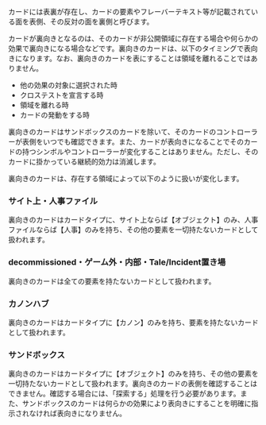 カードには表裏が存在し、カードの要素やフレーバーテキスト等が記載されている面を表側、その反対の面を裏側と呼びます。

カードが裏向きとなるのは、そのカードが非公開領域に存在する場合や何らかの効果で裏向きになる場合などです。裏向きのカードは、以下のタイミングで表向きになります。なお、裏向きのカードを表にすることは領域を離れることではありません。

* 他の効果の対象に選択された時
* クロステストを宣言する時
* 領域を離れる時
* カードの発動をする時

裏向きのカードはサンドボックスのカードを除いて、そのカードのコントローラーが表側をいつでも確認できます。また、カードが表向きになることでそのカードの持つシンボルやコントローラーが変化することはありません。ただし、そのカードに掛かっている継続的効力は消滅します。

裏向きのカードは、存在する領域によって以下のように扱いが変化します。

### サイト上・人事ファイル
裏向きのカードはカードタイプに、サイト上ならば【オブジェクト】のみ、人事ファイルならば【人事】のみを持ち、その他の要素を一切持たないカードとして扱われます。

### decommissioned・ゲーム外・内部・Tale/Incident置き場
裏向きのカードは全ての要素を持たないカードとして扱われます。

### カノンハブ
裏向きのカードはカードタイプに【カノン】のみを持ち、要素を持たないカードとして扱われます。

### サンドボックス
裏向きのカードはカードタイプに【オブジェクト】のみを持ち、その他の要素を一切持たないカードとして扱われます。裏向きのカードの表側を確認することはできません。確認する場合には、「探索する」処理を行う必要があります。また、サンドボックスのカードは何らかの効果により表向きにすることを明確に指示されなければ表向きになりません。
